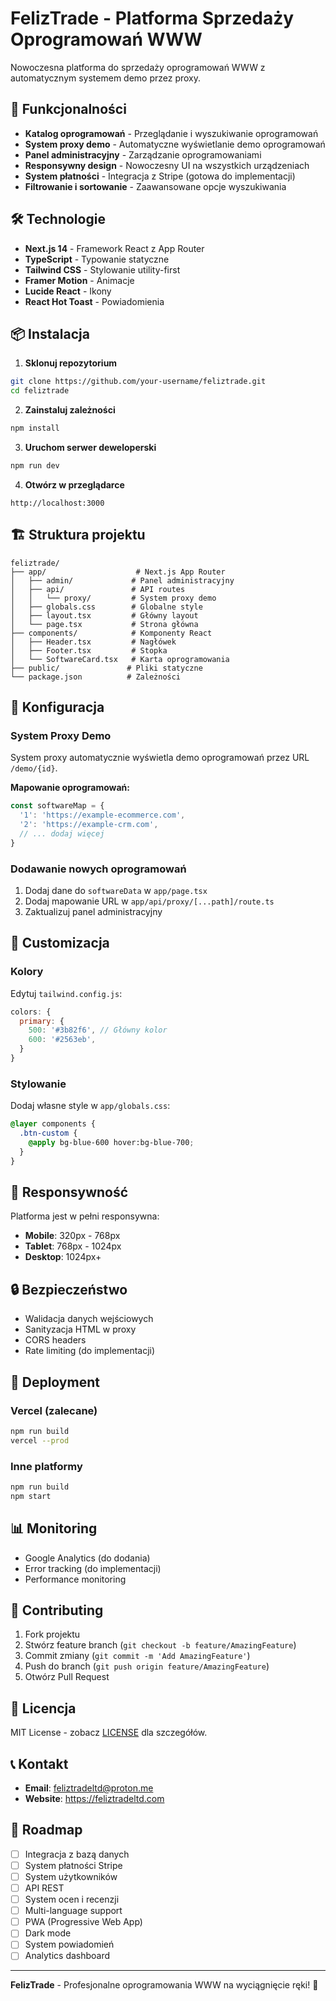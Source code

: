 # FelizTrade - Platforma Sprzedaży Oprogramowań WWW

Nowoczesna platforma do sprzedaży oprogramowań WWW z automatycznym systemem demo przez proxy.

## 🚀 Funkcjonalności

- **Katalog oprogramowań** - Przeglądanie i wyszukiwanie oprogramowań
- **System proxy demo** - Automatyczne wyświetlanie demo oprogramowań
- **Panel administracyjny** - Zarządzanie oprogramowaniami
- **Responsywny design** - Nowoczesny UI na wszystkich urządzeniach
- **System płatności** - Integracja z Stripe (gotowa do implementacji)
- **Filtrowanie i sortowanie** - Zaawansowane opcje wyszukiwania

## 🛠️ Technologie

- **Next.js 14** - Framework React z App Router
- **TypeScript** - Typowanie statyczne
- **Tailwind CSS** - Stylowanie utility-first
- **Framer Motion** - Animacje
- **Lucide React** - Ikony
- **React Hot Toast** - Powiadomienia

## 📦 Instalacja

1. **Sklonuj repozytorium**
```bash
git clone https://github.com/your-username/feliztrade.git
cd feliztrade
```

2. **Zainstaluj zależności**
```bash
npm install
```

3. **Uruchom serwer deweloperski**
```bash
npm run dev
```

4. **Otwórz w przeglądarce**
```
http://localhost:3000
```

## 🏗️ Struktura projektu

```
feliztrade/
├── app/                    # Next.js App Router
│   ├── admin/             # Panel administracyjny
│   ├── api/               # API routes
│   │   └── proxy/         # System proxy demo
│   ├── globals.css        # Globalne style
│   ├── layout.tsx         # Główny layout
│   └── page.tsx           # Strona główna
├── components/            # Komponenty React
│   ├── Header.tsx         # Nagłówek
│   ├── Footer.tsx         # Stopka
│   └── SoftwareCard.tsx   # Karta oprogramowania
├── public/               # Pliki statyczne
└── package.json          # Zależności
```

## 🔧 Konfiguracja

### System Proxy Demo

System proxy automatycznie wyświetla demo oprogramowań przez URL `/demo/{id}`. 

**Mapowanie oprogramowań:**
```typescript
const softwareMap = {
  '1': 'https://example-ecommerce.com',
  '2': 'https://example-crm.com',
  // ... dodaj więcej
}
```

### Dodawanie nowych oprogramowań

1. Dodaj dane do `softwareData` w `app/page.tsx`
2. Dodaj mapowanie URL w `app/api/proxy/[...path]/route.ts`
3. Zaktualizuj panel administracyjny

## 🎨 Customizacja

### Kolory
Edytuj `tailwind.config.js`:
```javascript
colors: {
  primary: {
    500: '#3b82f6', // Główny kolor
    600: '#2563eb',
  }
}
```

### Stylowanie
Dodaj własne style w `app/globals.css`:
```css
@layer components {
  .btn-custom {
    @apply bg-blue-600 hover:bg-blue-700;
  }
}
```

## 📱 Responsywność

Platforma jest w pełni responsywna:
- **Mobile**: 320px - 768px
- **Tablet**: 768px - 1024px  
- **Desktop**: 1024px+

## 🔒 Bezpieczeństwo

- Walidacja danych wejściowych
- Sanityzacja HTML w proxy
- CORS headers
- Rate limiting (do implementacji)

## 🚀 Deployment

### Vercel (zalecane)
```bash
npm run build
vercel --prod
```

### Inne platformy
```bash
npm run build
npm start
```

## 📊 Monitoring

- Google Analytics (do dodania)
- Error tracking (do implementacji)
- Performance monitoring

## 🤝 Contributing

1. Fork projektu
2. Stwórz feature branch (`git checkout -b feature/AmazingFeature`)
3. Commit zmiany (`git commit -m 'Add AmazingFeature'`)
4. Push do branch (`git push origin feature/AmazingFeature`)
5. Otwórz Pull Request

## 📄 Licencja

MIT License - zobacz [LICENSE](LICENSE) dla szczegółów.

## 📞 Kontakt

- **Email**: feliztradeltd@proton.me
- **Website**: https://feliztradeltd.com

## 🎯 Roadmap

- [ ] Integracja z bazą danych
- [ ] System płatności Stripe
- [ ] System użytkowników
- [ ] API REST
- [ ] System ocen i recenzji
- [ ] Multi-language support
- [ ] PWA (Progressive Web App)
- [ ] Dark mode
- [ ] System powiadomień
- [ ] Analytics dashboard

---

**FelizTrade** - Profesjonalne oprogramowania WWW na wyciągnięcie ręki! 🚀 